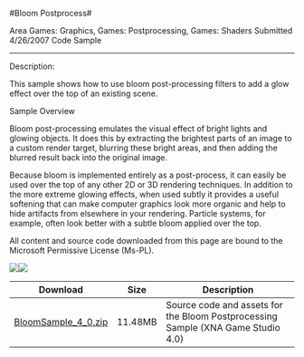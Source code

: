 #Bloom Postprocess#

Area
Games: Graphics, Games: Postprocessing, Games: Shaders
Submitted
4/26/2007
Code Sample

---

Description: 

This sample shows how to use bloom post-processing filters to add a glow effect over the top of an existing scene.

Sample Overview

Bloom post-processing emulates the visual effect of bright lights and glowing objects. It does this by extracting the brightest parts of an image to a custom render target, blurring these bright areas, and then adding the blurred result back into the original image.

Because bloom is implemented entirely as a post-process, it can easily be used over the top of any other 2D or 3D rendering techniques. In addition to the more extreme glowing effects, when used subtly it provides a useful softening that can make computer graphics look more organic and help to hide artifacts from elsewhere in your rendering. Particle systems, for example, often look better with a subtle bloom applied over the top.


All content and source code downloaded from this page are bound to the Microsoft Permissive License (Ms-PL).

![](https://github.com/nkast/XNAGameStudio/blob/master/Images/XNA_Bloom_01_small.jpg)![](https://github.com/nkast/XNAGameStudio/blob/master/Images/XNA_Bloom_02_small.jpg)

	
Download | Size | Description
---|---|---|
[BloomSample_4_0.zip](https://github.com/nkast/XNAGameStudio/blob/master/Samples/BloomSample_4_0.zip?raw=true) | 11.48MB | Source code and assets for the Bloom Postprocessing Sample (XNA Game Studio 4.0)